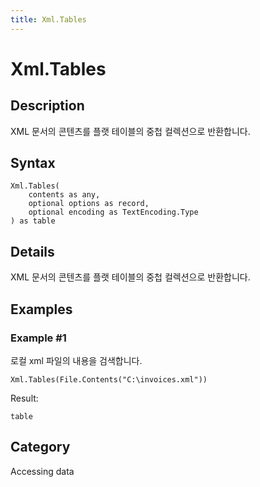 ```yaml
---
title: Xml.Tables
---
```


# Xml.Tables


## Description

XML 문서의 콘텐츠를 플랫 테이블의 중첩 컬렉션으로 반환합니다.


## Syntax

```powerquery
Xml.Tables(
    contents as any,
    optional options as record,
    optional encoding as TextEncoding.Type
) as table
```


## Details

XML 문서의 콘텐츠를 플랫 테이블의 중첩 컬렉션으로 반환합니다.


## Examples

### Example #1 
로컬 xml 파일의 내용을 검색합니다.
```powerquery
Xml.Tables(File.Contents("C:\invoices.xml"))
```

Result: 
```powerquery
table
```




## Category
Accessing data
